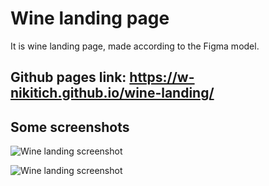 # Wine landing page
It is wine landing page, made according to the Figma model.
## Github pages link: https://w-nikitich.github.io/wine-landing/

## Some screenshots
<p>
  <img src="https://lh3.googleusercontent.com/fife/ALs6j_FZj_RXuv4pv4IwwZrw6BK6JtTDAlBuQM-3quow0cBisHI4NzxV3DpI-BWc3q35O39fb9vaDgNIK8D27JL7hXAvyGZA6WwfsmKolN9och5fV_RcblfjwosDzP0AZQXT94tr_PQjhmyBcEJMmb_NQMinZxoJJKPxfHVW_JXjj7NlR3nQIHkBsslZubBWGFz1G2KPGLP01mhTcLrdryPloTrl2nk1K_oLJQRJrAFrQt1JSu69I2enU2ewww7Yf8zkLl1mhzveqxOUJOGSQeG_eY2gxmLQL8vAAvkA7vtGRwwrbE3-sfKZjmfN6zP1m1ibaE5LLMm-TBZdREYJtGEDPWF1e9-AvTsm1yh-5eCan5mFA7znksUOKtkMuE1cxwvCujiLhX1TAMqR8VC499ADH1FvKOEu0yjj-1I0Zl1fgHk-ecpEv2UTz92npo4fNuV8U02wy_4L2WPjylyG-LVd5OlqX1Al6_TdJPw-zShpc1qOqJqpmN2hKIrhXjACndXCawXHHDK_SYRGuOTxCylr5nIH8ZV3PZqMBSb94dt9xvmA_oq53jgNKNmUftkZnAkrGjTl8CKSxTv7SttDy-5eUalW-Bm3FcJDPRvmjK0tSDx4AjHfFjHO_h8W02YKYSksQYesm1oFYi6wDujaA34vvKzBvpGmT3wkyOA8itKscirscmAD3kLzYont2G8ZTGIP4w3_VI5YzRMg_jUpOM-2t34pUu23g3WmF-j_GTJPqtuhGiPbipy-MHiNhzh5ZUF2jbivtguHOq1QGy0htGqynHRZucG8NKS4x3NZNZLQug7c0WAXjUww2P4A39S6j6eR_DnavfYNuFgFlnImHPnvGiDVRl-V0C3d1eEB2zyIIHnAYSQ9lNnujyg2Y71VSRVBw2bQbuq-4kiol4qiiGIgR2HYELbKMx3Cw6Hnj3SY1zTe2eU1-WR1NK4bD38Zufq8zNH6OPWiNXW2vA-2RaAyqWWAtqbr5JC3XYJJz5MUHnIQD-KpqAh2MwEXDrpbCF1LvvDKkukxLnKxuIBfoomT5vBefhpizuAguJVcnnUVTbrTlw1gsV1Y9zHlr9iAGuFFYfbLofOrLt9jCAzXdFnZlctVssxUDq_5vjKbQrl8rHTJQD8td3OHIENR-wXw-oHUN_iIF2or6UtPX3BXvTaZ8Lyfv-fpdsdP5fnAhPX1675jWBN66Xk0bhzRn2KWSl6T1CdNPCtQYtdNKvZp_qNQzhwuCevp1p4H24TwPo1b8j7rRgSLRAwCpUzP891EXIlo6W7ML7V-Osvc4_76Exv7Q03d7TlP1XqzGKe66FE0BZfY1wry4YcBDfKekwIWc1zPi6AftvFsqXbovEgWxZ5HS9u25lftGfnnzJaT-mEjCGJUdsLaCBYJPgomyRZ3M4qF9btgV5wyDjcEz-wa-Ln7mHGz0xu9pVDpna6yCZpM9ydYDswkC3XMPaVPWDQrZ7UkDlpcU_-0cuD052ubn1YXuCnmM_0zJJm3EJbQgYoBcInn9kAbVasFJ5xEZa0SdTgp_UQG8Qk5-9JB1Vlo5_kezmc34tuMoPicSxKT2blHi4VHcGMy4rmse8C2wCaYU-Zn_dH2eYLjXN5r3dNwr5DqtNs=w1920-h945" alt="Wine landing screenshot"/>
</p>

<p>
  <img src="https://lh3.googleusercontent.com/fife/ALs6j_EkSFEIPT1091r09EETaDNY109K3YnJuOaQbeUdlztNALB6e8s--yDKA2ao5FSLLkmwxSdKG7EITEuBWmyjRiL3XlNYKF9l78xzqwx6MJ9XPHxrbOx4xJbjadQ7KqZu73btUBleW7fqpNsJpRLag34WiFF6vlUDqH0308o-djI0CP7zX5OH5rkdmwACQwWV16Q37TBRr1MUEOO2Gza4gDO8bE5FVuaBf8zL6K1MC9O1Ex7PGYR_d13ipb80oOJ5zU5OpffOzy7xlHwT32r8IGMK5Zxw8eoKhKk5XGsTVgxqdyQr3BbL7_3VqcbwELb4h63ciY_sYqXRyQsZU_vIHOeKgZHEekArEKCcbS6qNTvdY7fhvmXLajygUoew9pU69H29bKJgGNL4GxJYy36kshGH2ounDgGEZpD_Q2Ru0fm9yLzn7kiZxmqmjUDfvG_RJeRQk8IFeJbDQJTsmc45VPdIQxP8gHYZFpB8wC-LS3UBAW4x95lcwDvARouGJUuEJDAQh5nGhlw7ChnfqlDhLxnNc2WLj83qFs_DRhhcvEgMSJloDiDK2Lz7KKSP7-_T6d5RlCDRVjM3IBh95ABhjHLk1ESHF5T8JpuWNHf3N8TTVo8IhpBxfHkRF3zretlNtHnj5HHtUk4Yd-miHcLRMn3V5xq3ArDWgvn-_yVjwHHL23E8a9DX1_HqzNDMaZhVWJXIMuj1krJCr27dqrdfE6-_FPrhifaej68CisSCWBKrK0fwAi1TEEB7cIH1WpeUtoc4TCDEpynJ_kbzVHh1TA1ZruvHkJo4KQz46jt5GtaPC6GmZFnBAfhXsZ5st7PdIfLXjJX8TgnJeWusxfN1Kkf6EvCDpEickqHLXNCx7K1v_87eVtH5VEOum1w_qT80Hlw-vlKQVMmFlKocdvmWt6aWp90fsDqWbQMBKD9PIG57a625yIi6Ji-1k8WgP9UOJwDgVAtfP_PIfk_LfAgGaDNv0Z1Q88hVAyR0UjPpH89MmAHSotuv1GET_iXqBJUuzqzVqwBk7XaCpc-QYJ7-mpRuQVPi3nBhbolZ9Izb5xb2Jcwb1Jm2_0vZCLm_KqxA9zP1X-B5GFD-MnuX0AirL4_4BjTXiYZOiVM6yD6Lde1Ftgtw8nd_Ccw-TMtLN4XOpgkvUpX3Ubd3kxpkPzOxdpQa2dB4CD85bg7cUZ5HgVevW1d6Oqmcr-anYNhcGXX-HXYMxUo0eiV6IsdI1aMPjsgc7mFK_CIk4biW0P0RLe1I23Q5RAjis3yW_Mn8mdoOjy-_dPJUiOcjPCejOKFhLaOyN_e49GG-V3sx1HIurYIEedE4PWsfWRug0WRWFdylDtC7_GSC1L20SMN6kp1bMlB_5AhSLjYCdi95Y6tyQ7ZHEl1T9vRx3d1oaW39X1dUrc0vVVNe2QJBkWkZxoghanT_uZDXb8J26gS6wrpc6EesBfIy8omDNbfO6RIbkVN28lgiN8ftSnqV3sD9AR5yWqfYHT-aZ0HXcYx4CiIOFLJ2N28EcvRaVfLZKMLrnsI0TF_zNJV3hS6scCuYOOmIjhMiO7t5mM6gV_l9MyQHhxtI11_NWr8E3cBofB02gwOBqGkPCqAt7Q3bB184VaaDbSs=w1920-h945" alt="Wine landing screenshot"/>
</p>
